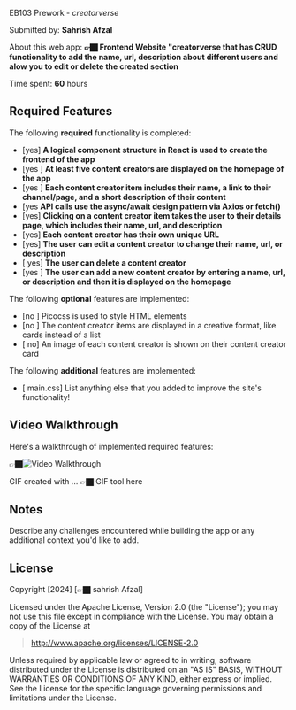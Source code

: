 
EB103 Prework - *creatorverse*

Submitted by: **Sahrish Afzal**

About this web app: **👉🏿 Frontend Website "creatorverse that  has CRUD functionality to add the name, url, 
description about different users and alow you to edit or delete the created section**

Time spent: **60** hours

## Required Features

The following **required** functionality is completed:

<!-- 👉🏿👉🏿👉🏿 Make sure to check off completed functionality below -->
- [yes] **A logical component structure in React is used to create the frontend of the app**
- [yes ] **At least five content creators are displayed on the homepage of the app**
- [yes ] **Each content creator item includes their name, a link to their channel/page, and a short description of their content**
- [yes **API calls use the async/await design pattern via Axios or fetch()**
- [yes] **Clicking on a content creator item takes the user to their details page, which includes their name, url, and description**
- [yes] **Each content creator has their own unique URL**
- [yes] **The user can edit a content creator to change their name, url, or description**
- [ yes] **The user can delete a content creator**
- [yes ] **The user can add a new content creator by entering a name, url, or description and then it is displayed on the homepage**

The following **optional** features are implemented:

- [no ] Picocss is used to style HTML elements
- [no ] The content creator items are displayed in a creative format, like cards instead of a list
- [ no] An image of each content creator is shown on their content creator card

The following **additional** features are implemented:

* [ main.css] List anything else that you added to improve the site's functionality!

## Video Walkthrough

Here's a walkthrough of implemented required features:

👉🏿<img src='http://i.imgur.com/link/to/your/gif/file.gif' title='Video Walkthrough' width='' alt='Video Walkthrough' />

<!-- Replace this with whatever GIF tool you used! -->
GIF created with ...  👉🏿 GIF tool here
<!-- Recommended tools:
[Kap](https://getkap.co/) for macOS
[ScreenToGif](https://www.screentogif.com/) for Windows
[peek](https://github.com/phw/peek) for Linux. -->

## Notes

Describe any challenges encountered while building the app or any additional context you'd like to add.

## License

Copyright [2024] [👉🏿 sahrish Afzal]

Licensed under the Apache License, Version 2.0 (the "License"); you may not use this file except in compliance with the License. You may obtain a copy of the License at

> http://www.apache.org/licenses/LICENSE-2.0

Unless required by applicable law or agreed to in writing, software distributed under the License is distributed on an "AS IS" BASIS, WITHOUT WARRANTIES OR CONDITIONS OF ANY KIND, either express or implied. See the License for the specific language governing permissions and limitations under the License.
